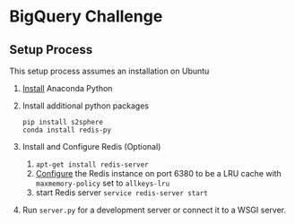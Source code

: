 # BigQuery Challenge

## Setup Process
This setup process assumes an installation on Ubuntu 

1. [Install](https://www.anaconda.com/distribution/) Anaconda Python
1. Install additional python packages

    ```
    pip install s2sphere
    conda install redis-py
    ```
    
1. Install and Configure Redis (Optional)

    1. `apt-get install redis-server`
    1. [Configure](https://redis.io/topics/lru-cache) the Redis instance on port 6380 to be a LRU cache with `maxmemory-policy` set to `allkeys-lru`
    2. start Redis server `service redis-server start`

1. Run `server.py` for a development server or connect it to a WSGI server.